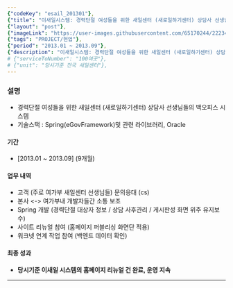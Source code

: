 ```yaml
---
{"codeKey": "esail_201301"},
{"title": "이새일시스템: 경력단절 여성들을 위한 새일센터 (새로일하기센터) 상담사 선생님들의 백오피스 시스템"},
{"layout": "post"},
{"imageLink": "https://user-images.githubusercontent.com/65170244/222340551-f1756965-7398-4092-a84a-c89c4a343da7.png"},
{"tags": "PROJECT/현업"},
{"period": "2013.01 ~ 2013.09"},
{"description": "이새일시스템: 경력단절 여성들을 위한 새일센터 (새로일하기센터) 상담사 선생님들의 백오피스 시스템"},
# {"serviceToNumber": "100여곳"},
# {"unit": "당시기준 전국 새일센터"},
---
```


### 설명

- 경력단절 여성들을 위한 새일센터 (새로일하기센터) 상담사 선생님들의 백오피스 시스템
- 기술스택 : Spring(eGovFramework)및 관련 라이브러리, Oracle

#### 기간

- [2013.01 ~ 2013.09] (9개월)

#### 업무 내역

- 고객 (주로 여가부 새일센터 선생님들) 문의응대 (cs)
- 본사 <-> 여가부내 개발자들간 소통 보조
- Spring 개발 (경력단절 대상자 정보 / 상담 사후관리 / 게시판성 화면 위주 유지보수)
- 사이트 리뉴얼 참여 (홈페이지 퍼블리싱 화면단 적용)
- 워크넷 연계 작업 참여 (백엔드 데이터 확인)

#### 최종 성과

- **당시기준 이새일 시스템의 홈페이지 리뉴얼 건 완료, 운영 지속**

---
